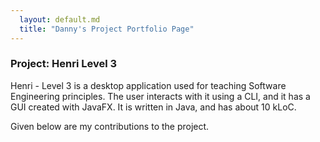```yaml
---
  layout: default.md
  title: "Danny's Project Portfolio Page"
---
```


### Project: Henri Level 3

Henri - Level 3 is a desktop application used for teaching Software Engineering principles. The user interacts with it using a CLI, and it has a GUI created with JavaFX. It is written in Java, and has about 10 kLoC.

Given below are my contributions to the project.
